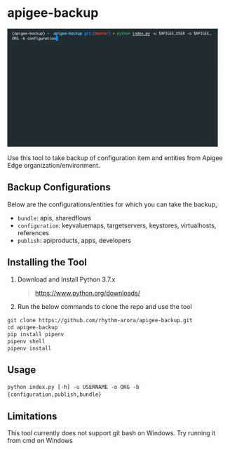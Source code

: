 # apigee-backup
![](demo.gif)

Use this tool to take backup of configuration item and entities from Apigee Edge organization/environment.


## Backup Configurations

Below are the configurations/entities for which you can take the backup,

- `bundle`: apis, sharedflows
- `configuration`: keyvaluemaps, targetservers, keystores, virtualhosts, references
- `publish`: apiproducts, apps, developers

## Installing the Tool

1. Download and Install Python 3.7.x
    > <https://www.python.org/downloads/>

2. Run the below commands to clone the repo and use the tool
```
git clone https://github.com/rhythm-arora/apigee-backup.git
cd apigee-backup
pip install pipenv
pipenv shell
pipenv install
```

## Usage

`python index.py [-h] -u USERNAME -o ORG -b {configuration,publish,bundle}`

## Limitations

This tool currently does not support git bash on Windows. Try running it from cmd on Windows

